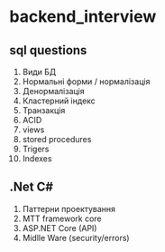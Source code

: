 # backend_interview
## sql questions
1) Види БД
2) Нормальні форми / нормалізація
3) Денормалізація
4) Кластерний індекс
5) Транзакція
6) ACID
7) views
8) stored procedures
9) Trigers
10) Indexes

## .Net C#
1) Паттерни проектування
2) MTT framework core
3) ASP.NET Core (API)
4) Midlle Ware (security/errors)
